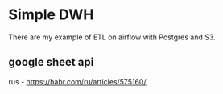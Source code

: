 # Simple DWH
There are my example of ETL on airflow with Postgres and S3.

## google sheet api
rus - https://habr.com/ru/articles/575160/
